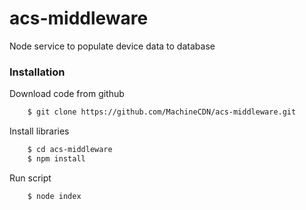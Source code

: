 # acs-middleware

Node service to populate device data to database

### Installation

Download code from github
``` sh
    $ git clone https://github.com/MachineCDN/acs-middleware.git
```
Install libraries
``` sh
    $ cd acs-middleware
    $ npm install
```
Run script
``` sh
    $ node index
```
